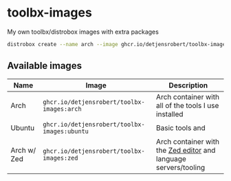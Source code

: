 # toolbx-images

My own toolbx/distrobox images with extra packages

```sh
distrobox create --name arch --image ghcr.io/detjensrobert/toolbx-images:arch
```

## Available images

| **Name**    | **Image**                                    | **Description**                                                                    |
| ----------- | -------------------------------------------- | ---------------------------------------------------------------------------------- |
| Arch        | `ghcr.io/detjensrobert/toolbx-images:arch`   | Arch container with all of the tools I use installed                               |
| Ubuntu      | `ghcr.io/detjensrobert/toolbx-images:ubuntu` | Basic tools and                                                                    |
| Arch w/ Zed | `ghcr.io/detjensrobert/toolbx-images:zed`    | Arch container with the [Zed editor](https://zed.dev) and language servers/tooling |
